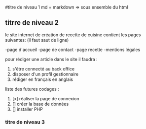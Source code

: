 #titre de niveau 1
md = markdown => sous ensemble du html

## titrre de niveau 2

le site internet de création de recette de cuisine contient les pages suivantes: (il faut saut de ligne)

-page d'accueil
-page de contact
-page recette
-mentions légales

pour rédiger une article dans le site il faudra : 

1. s'être connecté au back office
1. disposer d'un profil gestionnaire
1. rédiger en français en anglais

liste des futures codages : 
1. [x] réaliser la page de connexion
1. [] créer la base de données
1. [] installer PHP

### titre de niveau 3